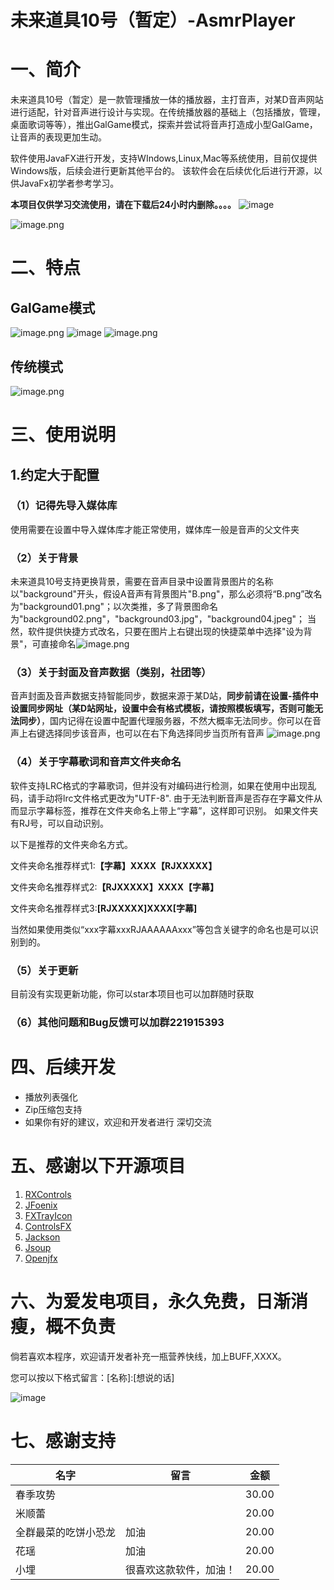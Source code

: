 # 未来道具10号（暂定）-AsmrPlayer
# 一、简介
  未来道具10号（暂定）是一款管理播放一体的播放器，主打音声，对某D音声网站进行适配，针对音声进行设计与实现。在传统播放器的基础上（包括播放，管理，桌面歌词等等），推出GalGame模式，探索并尝试将音声打造成小型GalGame，让音声的表现更加生动。
  
  软件使用JavaFX进行开发，支持WIndows,Linux,Mac等系统使用，目前仅提供Windows版，后续会进行更新其他平台的。
  该软件会在后续优化后进行开源，以供JavaFx初学者参考学习。
  
  **本项目仅供学习交流使用，请在下载后24小时内删除。。。。**
  ![image](https://user-images.githubusercontent.com/46077555/230763067-f5318078-2f31-447d-8cc3-df40f36a1ab5.png)

![image.png](https://cdn.nlark.com/yuque/0/2023/png/22760263/1679007735453-cb508bd6-badb-4590-9ff7-e06a8e2e7639.png#averageHue=%23393837&clientId=u6fa5cb53-4cb5-4&from=paste&height=833&id=uefcf0d20&name=image.png&originHeight=833&originWidth=1307&originalType=binary&ratio=1&rotation=0&showTitle=false&size=382699&status=done&style=none&taskId=u0f310e5e-1217-41fc-8018-f3bbe919cbc&title=&width=1307)
# 二、特点
## GalGame模式
![image.png](https://cdn.nlark.com/yuque/0/2023/png/22760263/1679008085057-2462849e-d070-4865-ac24-1e13acb3110b.png#averageHue=%238c7d9f&clientId=u6fa5cb53-4cb5-4&from=paste&height=833&id=u482bbb86&name=image.png&originHeight=833&originWidth=1307&originalType=binary&ratio=1&rotation=0&showTitle=false&size=1337776&status=done&style=none&taskId=ub6f2a1d3-b0b7-4abb-b8eb-b0861a35799&title=&width=1307)
![image](https://user-images.githubusercontent.com/46077555/230762883-2de2b6e2-c963-48c6-86b4-b8dedab3756d.png)
![image.png](https://cdn.nlark.com/yuque/0/2023/png/22760263/1679008199394-ca796a56-2157-4a60-bde8-652912614880.png#averageHue=%23b6b09c&clientId=u6fa5cb53-4cb5-4&from=paste&height=833&id=u01a208ef&name=image.png&originHeight=833&originWidth=1307&originalType=binary&ratio=1&rotation=0&showTitle=false&size=378580&status=done&style=none&taskId=u03f842d8-e5ba-4203-a7d0-36de96f5bed&title=&width=1307)
## 传统模式

![image.png](https://cdn.nlark.com/yuque/0/2023/png/22760263/1679008121741-5006a2aa-8c6a-48ff-a5ea-852bc1ad29da.png#averageHue=%2396a992&clientId=u6fa5cb53-4cb5-4&from=paste&height=833&id=u84e2e6b2&name=image.png&originHeight=833&originWidth=1307&originalType=binary&ratio=1&rotation=0&showTitle=false&size=584275&status=done&style=none&taskId=u6df1042e-4fe3-4391-a36e-0bd72e83768&title=&width=1307)

# 三、使用说明
## 1.约定大于配置
### （1）记得先导入媒体库
  使用需要在设置中导入媒体库才能正常使用，媒体库一般是音声的父文件夹
### （2）关于背景
  未来道具10号支持更换背景，需要在音声目录中设置背景图片的名称以"background"开头，假设A音声有背景图片"B.png"，那么必须将“B.png”改名为"background01.png"；以次类推，多了背景图命名为"background02.png"，"background03.jpg"，"background04.jpeg"；
  当然，软件提供快捷方式改名，只要在图片上右键出现的快捷菜单中选择"设为背景"，可直接命名![image.png](https://cdn.nlark.com/yuque/0/2023/png/22760263/1679008972750-d8ae8ef4-c5de-45bb-98e6-9f0738be78c6.png#averageHue=%23373534&clientId=u6fa5cb53-4cb5-4&from=paste&height=833&id=udfb1d156&name=image.png&originHeight=833&originWidth=1307&originalType=binary&ratio=1&rotation=0&showTitle=false&size=210362&status=done&style=none&taskId=u3ad9691a-878e-4929-a066-634fb0d564e&title=&width=1307)
### （3）关于封面及音声数据（类别，社团等）
   音声封面及音声数据支持智能同步，数据来源于某D站，**同步前请在设置-插件中设置同步网址（某D站网址，设置中会有格式模板，请按照模板填写，否则可能无法同步）**，国内记得在设置中配置代理服务器，不然大概率无法同步。你可以在音声上右键选择同步该音声，也可以在右下角选择同步当页所有音声
![image.png](https://cdn.nlark.com/yuque/0/2023/png/22760263/1679009383891-80f8ac18-d5c8-4807-bbe9-1de8813278cb.png#averageHue=%23383535&clientId=u6fa5cb53-4cb5-4&from=paste&height=833&id=u2eef816a&name=image.png&originHeight=833&originWidth=1307&originalType=binary&ratio=1&rotation=0&showTitle=false&size=156971&status=done&style=none&taskId=u1bdbb7ed-9aec-4e54-8e2d-5081c49c9c8&title=&width=1307)
### （4）关于字幕歌词和音声文件夹命名
  软件支持LRC格式的字幕歌词，但并没有对编码进行检测，如果在使用中出现乱码，请手动将lrc文件格式更改为"UTF-8".
  由于无法判断音声是否存在字幕文件从而显示字幕标签，推荐在文件夹命名上带上“字幕”，这样即可识别。
  如果文件夹有RJ号，可以自动识别。
  
  以下是推荐的文件夹命名方式。
  
  文件夹命名推荐样式1:**【字幕】XXXX【RJXXXXX】**
  
  文件夹命名推荐样式2:**【RJXXXXX】XXXX【字幕】**
  
  文件夹命名推荐样式3:**[RJXXXXX]XXXX[字幕]**
  
  
  当然如果使用类似“xxx字幕xxxRJAAAAAAxxx”等包含关键字的命名也是可以识别到的。
### （5）关于更新
  目前没有实现更新功能，你可以star本项目也可以加群随时获取
### （6）其他问题和Bug反馈可以加群221915393
# 四、后续开发

- 播放列表强化
- Zip压缩包支持
- 如果你有好的建议，欢迎和开发者进行    深切交流
# 五、感谢以下开源项目

1. [RXControls](https://github.com/leewyatt/rxcontrols)
2. [JFoenix](https://github.com/sshahine/JFoenix)
3. [FXTrayIcon](https://github.com/dustinkredmond/FXTrayIcon)
4. [ControlsFX](https://github.com/controlsfx/controlsfx)
5. [Jackson](https://github.com/FasterXML/jackson)
6. [Jsoup](https://github.com/jhy/jsoup)
7. [Openjfx](https://openjfx.io/)
# 六、为爱发电项目，永久免费，日渐消瘦，概不负责
倘若喜欢本程序，欢迎请开发者补充一瓶营养快线，加上BUFF,XXXX。

您可以按以下格式留言：[名称]:[想说的话]

![image](https://user-images.githubusercontent.com/46077555/230762837-df7792a4-fe27-45b4-b3d4-60141ab85768.png)


# 七、感谢支持

| 名字 | 留言 | 金额 |
| -----| ---- | ---- |
| 春季攻势 |   | 30.00 |
| 米顺蕾 |   | 20.00 |
| 全群最菜的吃饼小恐龙 |加油   | 20.00 |
| 花瑶 |加油   | 20.00 |
| 小埋 |很喜欢这款软件，加油！   | 20.00 |
